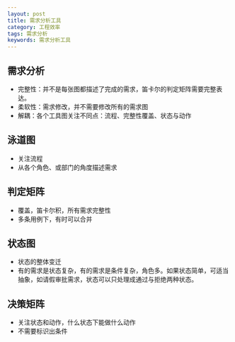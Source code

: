 ```yaml
---
layout: post
title: 需求分析工具
category: 工程效率
tags: 需求分析
keywords: 需求分析工具
---
```


## 需求分析
- 完整性：并不是每张图都描述了完成的需求，笛卡尔的判定矩阵需要完整表达。
- 柔软性：需求修改，并不需要修改所有的需求图
- 解耦：各个工具图关注不同点：流程、完整性覆盖、状态与动作

## 泳道图
- 关注流程
- 从各个角色、或部门的角度描述需求

## 判定矩阵
- 覆盖，笛卡尔积，所有需求完整性
- 多条用例下，有时可以合并

## 状态图
- 状态的整体变迁
- 有的需求是状态复杂，有的需求是条件复杂，角色多。如果状态简单，可适当抽象，如请假审批需求，状态可以只处理成通过与拒绝两种状态。

## 决策矩阵
- 关注状态和动作，什么状态下能做什么动作
- 不需要标识出条件

